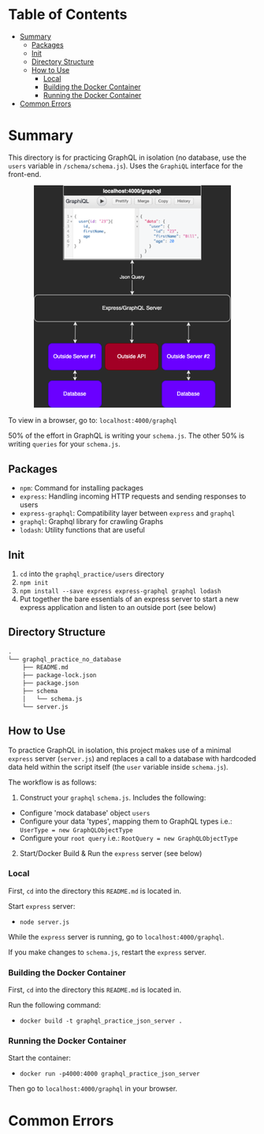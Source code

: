 # Table of Contents
* [Summary](#summary)
    * [Packages](#packages)
    * [Init](#init)
    * [Directory Structure](#directory-structure)
    * [How to Use](#how-to-use)
        * [Local](#local)
        * [Building the Docker Container](#building-the-docker-continer)
        * [Running the Docker Container](#running-the-docker-container)
* [Common Errors](#common-errors)

# Summary
This directory is for practicing GraphQL in isolation (no database, use the `users` variable in `/schema/schema.js`). Uses the `GraphiQL` interface for the front-end.

<p align="center">
<img src="images/graphql_practice_server_schema_database.drawio.png" width="400" margin-left="auto" margin-right="auto">
</p>

To view in a browser, go to: `localhost:4000/graphql`

50% of the effort in GraphQL is writing your `schema.js`. The other 50% is writing `queries` for your `schema.js`.

## Packages
* `npm`: Command for installing packages
* `express`: Handling incoming HTTP requests and sending responses to users  
* `express-graphql`: Compatibility layer between `express` and `graphql`
* `graphql`: Graphql library for crawling Graphs
* `lodash`: Utility functions that are useful

## Init
1. `cd` into the `graphql_practice/users` directory
2. `npm init`
3. `npm install --save express express-graphql graphql lodash`
4. Put together the bare essentials of an express server to start a new express application and listen to an outside port (see below)

## Directory Structure
```
.
└── graphql_practice_no_database
    ├── README.md
    ├── package-lock.json
    ├── package.json
    ├── schema
    │   └── schema.js
    └── server.js
```

## How to Use
To practice GraphQL in isolation, this project makes use of a minimal `express` server (`server.js`) and replaces a call to a database with hardcoded data held within the script itself (the `user` variable inside `schema.js`).

The workflow is as follows:
1. Construct your `graphql` `schema.js`. Includes the following:
  * Configure 'mock database' object `users`
  * Configure your data 'types', mapping them to GraphQL types i.e.: `UserType = new GraphQLObjectType`
  * Configure your `root query` i.e.: `RootQuery = new GraphQLObjectType`
2. Start/Docker Build & Run the `express` server (see below)

### Local
First, `cd` into the directory this `README.md` is located in.

Start `express` server:
* `node server.js`

While the `express` server is running, go to `localhost:4000/graphql`.

If you make changes to `schema.js`, restart the `express` server.

### Building the Docker Container
First, `cd` into the directory this `README.md` is located in.

Run the following command:
* `docker build -t graphql_practice_json_server .`

### Running the Docker Container
Start the container:
* `docker run -p4000:4000 graphql_practice_json_server`

Then go to `localhost:4000/graphql` in your browser.

# Common Errors
